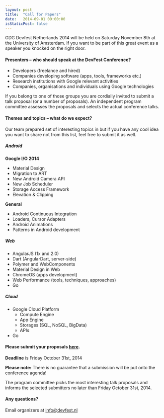 ```yaml
---
layout: post
title:  "Call for Papers"
date:   2014-09-01 09:00:00
isStaticPost: false
---
```

GDG Devfest Netherlands 2014 will be held on Saturday November 8th at the University of Amsterdam. If you want to be part of this great event as a speaker you knocked on the right door.

#### Presenters – who should speak at the DevFest Conference?

* Developers (freelance and hired)
* Companies developing software (apps, tools, frameworks etc.)
* Research institutions with Google relevant activities
* Companies, organisations and individuals using Google technologies

If you belong to one of those groups you are cordially invited to submit a talk proposal (or a number of proposals). An independent program committee assesses the proposals and selects the actual conference talks.<br/>

#### Themes and topics – what do we expect?
Our team prepared set of interesting topics in but if you have any cool idea you want to share not from this list, feel free to submit it as well.

##### Android

__Google I/O 2014__

* Material Design
* Migration to ART
* New Android Camera API
* New Job Scheduler
* Storage Access Framework
* Elevation & Clipping

__General__

* Android Continuous Integration
* Loaders, Cursor Adapters
* Android Animations
* Patterns in Android development

##### Web

* AngularJS (1x and 2.0)
* Dart (AngularDart, server-side)
* Polymer and WebComponents
* Material Design in Web
* ChromeOS (apps development)
* Web Performance (tools, techniques, approaches)
* Go


##### Cloud

* Google Cloud Platform
  * Compute Engine
  * App Engine
  * Storages (SQL, NoSQL, BigData)
  * APIs
* Go


#### Please submit your proposals [here](http://j.mp/1odkbc8).
__Deadline__ is Friday October 31st, 2014

__Please note:__ There is no guarantee that a submission will be put onto the conference agenda!<br/>

The program committee picks the most interesting talk proposals and informs the selected submitters no later than Friday October 31st, 2014.<br/>

#### Any questions? 
Email organizers at [info@devfest.nl](mailto:info@devfest.nl)